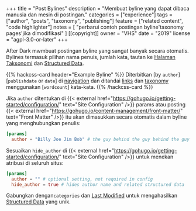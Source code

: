 +++
title = "Post Bylines"
description = "Membuat byline yang dapat dibaca manusia dan mesin di postingan."
categories = ["experience"]
tags = ["author", "posts", "taxonomy", "publishing"]
feature = ["related content", "code highlighter"]
notes = [
  "perbarui contoh postingan byline'taxonomy pages'jika dimodifikasi"
]
[[copyright]]
  owner = "VHS"
  date = "2019"
  license = "agpl-3.0-or-later"
+++

After Dark mwmbuat postingan byline yang sangat banyak secara otomatis. Bylines termasuk pilihan nama penuis, jumlah kata, tautan ke [Halaman Taksonomi](../taxonomy-pages) dan [Structured Data](../structured-data).

{{% hackcss-card header="Example Byline" %}}
Diterbitkan [by `author`] [`publishdate` or `date`] di [navigation](/categories/navigation) dan ditandai [links](/tags/links) dan [taxonomy](/tags/taxonomy) menggunakan [`wordcount`] kata-kata.
{{% /hackcss-card %}}

Jika `author` ditentukan di {{< external href="https://gohugo.io/getting-started/configuration/" text="Site Configuration" />}} params atau posting {{< external href="https://gohugo.io/content-management/front-matter/" text="Front Matter" />}} itu akan dimasukkan secara otomatis dalam byline yang menghubungkan penulis:

```toml
[params]
  author = "Billy Joe Jim Bob" # the guy behind the guy behind the guy
```

Sesuaikan `hide_author` di {{< external href="https://gohugo.io/getting-started/configuration/" text="Site Configuration" />}} untuk menekan atribusi di seluruh situs:

```toml
[params]
  author = "" # optional setting, not required in config
  hide_author = true # hides author name and related structured data
```

Gabungkan dengan`categories` dan [Last Modified](../last-modified) untuk mengahasilkan [Structured Data](../structured-data) yang unik.
